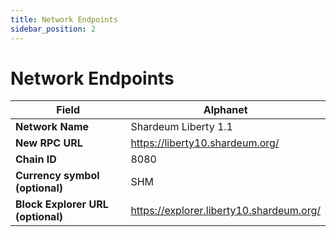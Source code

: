 ```yaml
---
title: Network Endpoints
sidebar_position: 2
---
```


# Network Endpoints

| **Field**                         	| **Alphanet**               	
|-----------------------------------	|----------------------------
| **Network Name**                  	| Shardeum Liberty 1.1      	
| **New RPC URL**                   	| https://liberty10.shardeum.org/                     
| **Chain ID**                      	| 8080                        	
| **Currency symbol (optional)**    	| SHM                       	
| **Block Explorer URL (optional)** 	| https://explorer.liberty10.shardeum.org/
